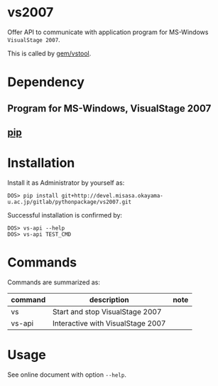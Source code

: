 # vs2007

Offer API to communicate with application program for MS-Windows `VisualStage 2007`.

This is called by [gem/vstool](http://babel.misasa.okayama-u.ac.jp/gems/vstool/tree/master).


# Dependency

## Program for MS-Windows, VisualStage 2007

## [pip](https://pip.pypa.io/en/latest/installing.html "download and DOS> python get-pip.py")


# Installation

Install it as Administrator by yourself as:

    DOS> pip install git+http://devel.misasa.okayama-u.ac.jp/gitlab/pythonpackage/vs2007.git

Successful installation is confirmed by:

    DOS> vs-api --help
    DOS> vs-api TEST_CMD


# Commands

Commands are summarized as:

| command | description                       | note |
| ------- | --------------------------------- | ---- |
| vs      | Start and stop VisualStage 2007   |      |
| vs-api  | Interactive with VisualStage 2007 |      |


# Usage

See online document with option `--help`.
